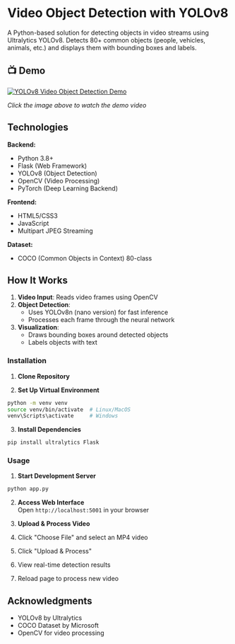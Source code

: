 # Video Object Detection with YOLOv8

A Python-based solution for detecting objects in video streams using Ultralytics YOLOv8. Detects 80+ common objects (people, vehicles, animals, etc.) and displays them with bounding boxes and labels.

## 📺 Demo 

[![YOLOv8 Video Object Detection Demo](https://img.youtube.com/vi/DSTCFva7BrY/0.jpg)](https://youtu.be/DSTCFva7BrY)

*Click the image above to watch the demo video*


## Technologies

**Backend:**
- Python 3.8+
- Flask (Web Framework)
- YOLOv8 (Object Detection)
- OpenCV (Video Processing)
- PyTorch (Deep Learning Backend)

**Frontend:**
- HTML5/CSS3
- JavaScript
- Multipart JPEG Streaming

**Dataset:**
- COCO (Common Objects in Context) 80-class


## How It Works
1. **Video Input**: Reads video frames using OpenCV
2. **Object Detection**:
   - Uses YOLOv8n (nano version) for fast inference
   - Processes each frame through the neural network
3. **Visualization**:
   - Draws bounding boxes around detected objects
   - Labels objects with text


### Installation

1. **Clone Repository**

2. **Set Up Virtual Environment**
```bash
python -m venv venv
source venv/bin/activate  # Linux/MacOS
venv\Scripts\activate     # Windows
```

3. **Install Dependencies**
```bash
pip install ultralytics Flask
```


### Usage

1. **Start Development Server**
```bash
python app.py
```

2. **Access Web Interface**  
Open `http://localhost:5001` in your browser

3. **Upload & Process Video**
1. Click "Choose File" and select an MP4 video
2. Click "Upload & Process"
3. View real-time detection results
4. Reload page to process new video


## Acknowledgments
- YOLOv8 by Ultralytics
- COCO Dataset by Microsoft
- OpenCV for video processing
